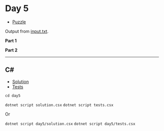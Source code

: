 # Day 5

- [Puzzle](PUZZLE.md)

Output from [input.txt](input.txt).
<!-- Output from [input.txt](day5/input.txt). -->

**Part 1**

> 

**Part 2**

> 

---

## C#

- [Solution](solution.csx)
- [Tests](tests.csx)

`cd day5`

`dotnet script solution.csx`
`dotnet script tests.csx`

Or

`dotnet script day5/solution.csx`
`dotnet script day5/tests.csx`
